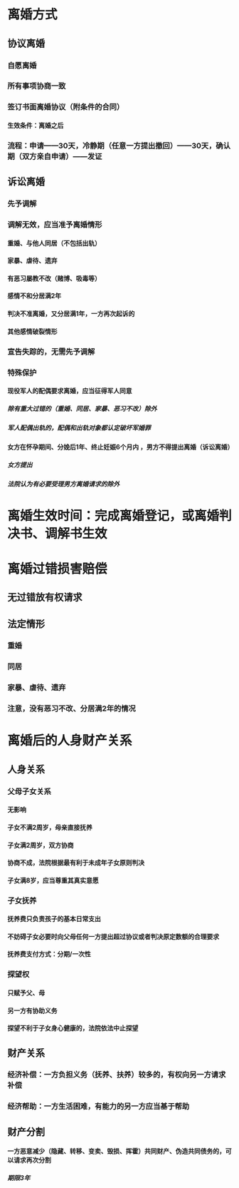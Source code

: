 # 离婚方式
## 协议离婚
### 自愿离婚
### 所有事项协商一致
### 签订书面离婚协议（附条件的合同）
#### 生效条件：离婚之后
### 流程：申请——30天，冷静期（任意一方提出撤回）——30天，确认期（双方亲自申请）——发证
## 诉讼离婚
### 先予调解
### 调解无效，应当准予离婚情形
#### 重婚、与他人同居（不包括出轨）
#### 家暴、虐待、遗弃
#### 有恶习屡教不改（赌博、吸毒等）
#### 感情不和分居满2年
#### 判决不准离婚，又分居满1年，一方再次起诉的
#### 其他感情破裂情形
### 宣告失踪的，无需先予调解
### 特殊保护
#### 现役军人的配偶要求离婚，应当征得军人同意
##### 除有重大过错的（重婚、同居、家暴、恶习不改）除外
##### 军人配偶出轨的，配偶和出轨对象都认定破坏军婚罪
#### 女方在怀孕期间、分娩后1年、终止妊娠6个月内 ，男方不得提出离婚（诉讼离婚）
##### 女方提出
##### 法院认为有必要受理男方离婚请求的除外
# 离婚生效时间：完成离婚登记，或离婚判决书、调解书生效
# 离婚过错损害赔偿
## 无过错放有权请求
## 法定情形
### 重婚
### 同居
### 家暴、虐待、遗弃
### 注意，没有恶习不改、分居满2年的情况
# 离婚后的人身财产关系
## 人身关系
### 父母子女关系
#### 无影响
#### 子女不满2周岁，母亲直接抚养
#### 子女满2周岁，双方协商
#### 协商不成，法院根据最有利于未成年子女原则判决
#### 子女满8岁，应当尊重其真实意愿
### 子女抚养
#### 抚养费只负责孩子的基本日常支出
#### 不妨碍子女必要时向父母任何一方提出超过协议或者判决原定数额的合理要求
#### 抚养费支付方式：分期/一次性
### 探望权
#### 只赋予父、母
#### 另一方有协助义务
#### 探望不利于子女身心健康的，法院依法中止探望
## 财产关系
### 经济补偿：一方负担义务（抚养、扶养）较多的，有权向另一方请求补偿
### 经济帮助：一方生活困难，有能力的另一方应当基于帮助
## 财产分割
#### 一方恶意减少（隐藏、转移、变卖、毁损、挥霍）共同财产、伪造共同债务的，可以请求再次分割
##### 期限3年